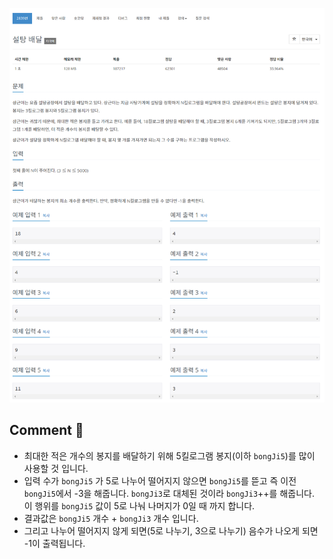 ![](../images/b2839.png)

## Comment 🤞
- 최대한 적은 개수의 봉지를 배달하기 위해 5킬로그램 봉지(이하 `bongJi5`)를 많이 사용할 것 입니다.
- 입력 수가 `bongJi5` 가 5로 나누어 떨어지지 않으면 `bongJi5`를 뜯고 즉 이전 `bongJi5`에서 -3을 해줍니다. `bongJi3`로 대체된 것이라 `bongJi3`++를 해줍니다. 이 행위를 `bongJi5` 값이 5로 나눠 나머지가 0일 때 까지 합니다.
- 결과값은 `bongJi5` 개수 + `bongJi3` 개수 입니다.
- 그리고 나누어 떨어지지 않게 되면(5로 나누기, 3으로 나누기) 음수가 나오게 되면 -1이 출력됩니다. 